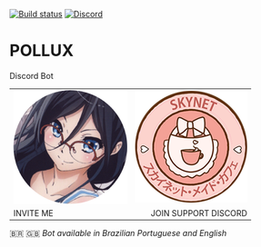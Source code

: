 
[![Build status](https://ci.appveyor.com/api/projects/status/3xkseko9xxdoqfh9/branch/appveyor?svg=true)](https://ci.appveyor.com/project/LucasFlicky/polluxbot/branch/master)
[![Discord](https://discordapp.com/api/guilds/248285312353173505/widget.png)](https://discord.gg/ay48h7Q)


# **POLLUX**
Discord Bot

|     |    |
|:-------------|-------------:|
| [![Pollux](./avis/7.png)](https://discordapp.com/oauth2/authorize?client_id=271394014358405121&scope=bot&permissions=2121661559)                     |                [![Pollux](./avis/skynet.png)](https://discord.gg/ay48h7Q)        | 
|  INVITE ME   |  JOIN SUPPORT DISCORD  |

🇧🇷 🇬🇧 *Bot available in Brazilian Portuguese and English*

